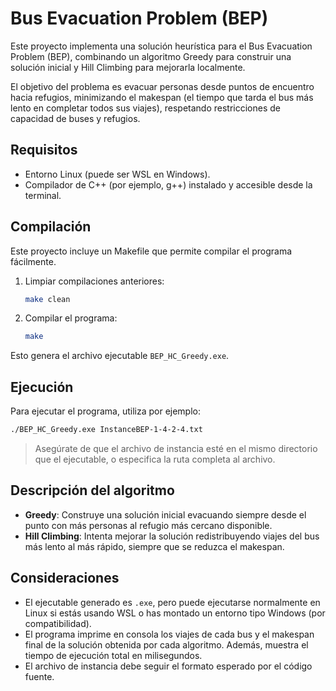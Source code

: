 
# Bus Evacuation Problem (BEP)

Este proyecto implementa una solución heurística para el Bus Evacuation Problem (BEP), combinando un algoritmo Greedy para construir una solución inicial y Hill Climbing para mejorarla localmente.

El objetivo del problema es evacuar personas desde puntos de encuentro hacia refugios, minimizando el makespan (el tiempo que tarda el bus más lento en completar todos sus viajes), respetando restricciones de capacidad de buses y refugios.

## Requisitos

- Entorno Linux (puede ser WSL en Windows).
- Compilador de C++ (por ejemplo, g++) instalado y accesible desde la terminal.

## Compilación

Este proyecto incluye un Makefile que permite compilar el programa fácilmente.

1. Limpiar compilaciones anteriores:

   ```bash
   make clean
   ```

2. Compilar el programa:

   ```bash
   make
   ```

Esto genera el archivo ejecutable `BEP_HC_Greedy.exe`.

## Ejecución

Para ejecutar el programa, utiliza por ejemplo:

```bash
./BEP_HC_Greedy.exe InstanceBEP-1-4-2-4.txt
```

> Asegúrate de que el archivo de instancia esté en el mismo directorio que el ejecutable, o especifica la ruta completa al archivo.

## Descripción del algoritmo

* **Greedy**: Construye una solución inicial evacuando siempre desde el punto con más personas al refugio más cercano disponible.
* **Hill Climbing**: Intenta mejorar la solución redistribuyendo viajes del bus más lento al más rápido, siempre que se reduzca el makespan.


## Consideraciones

* El ejecutable generado es `.exe`, pero puede ejecutarse normalmente en Linux si estás usando WSL o has montado un entorno tipo Windows (por compatibilidad).
* El programa imprime en consola los viajes de cada bus y el makespan final de la solución obtenida por cada algoritmo. Además, muestra el tiempo de ejecución total en milisegundos.
* El archivo de instancia debe seguir el formato esperado por el código fuente.

